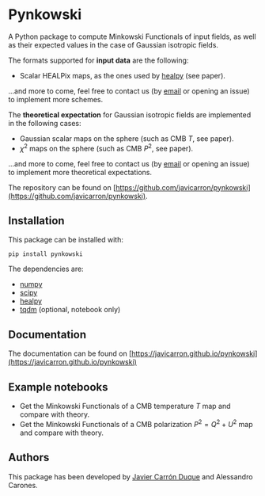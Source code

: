 # Pynkowski

A Python package to compute Minkowski Functionals of input fields, as well as their expected values in the case of Gaussian isotropic fields.

The formats supported for **input data** are the following:
- Scalar HEALPix maps, as the ones used by [healpy](https://healpy.readthedocs.io/) (see paper).

...and more to come, feel free to contact us (by [email](mailto:javier.carron@roma2.infn.it) or opening an issue) to implement more schemes.


The **theoretical expectation** for Gaussian isotropic fields are implemented in the following cases:
- Gaussian scalar maps on the sphere (such as CMB $T$, see paper).
- $\chi^2$ maps on the sphere (such as CMB $P^2$, see paper).

...and more to come, feel free to contact us (by [email](mailto:javier.carron@roma2.infn.it) or opening an issue) to implement more theoretical expectations.

The repository can be found on [https://github.com/javicarron/pynkowski](https://github.com/javicarron/pynkowski).

## Installation

This package can be installed with: 
```
pip install pynkowski
```

The dependencies are:
- [numpy](https://numpy.org/)
- [scipy](https://scipy.org/)
- [healpy](https://healpy.readthedocs.io/)
- [tqdm](https://github.com/tqdm/tqdm) (optional, notebook only)

## Documentation

The documentation can be found on [https://javicarron.github.io/pynkowski](https://javicarron.github.io/pynkowski)

## Example notebooks

- Get the Minkowski Functionals of a CMB temperature $T$ map and compare with theory.
- Get the Minkowski Functionals of a CMB polarization $P^2=Q^2+U^2$ map and compare with theory.

## Authors

This package has been developed by [Javier Carrón Duque](https://www.javiercarron.com) and Alessandro Carones.

